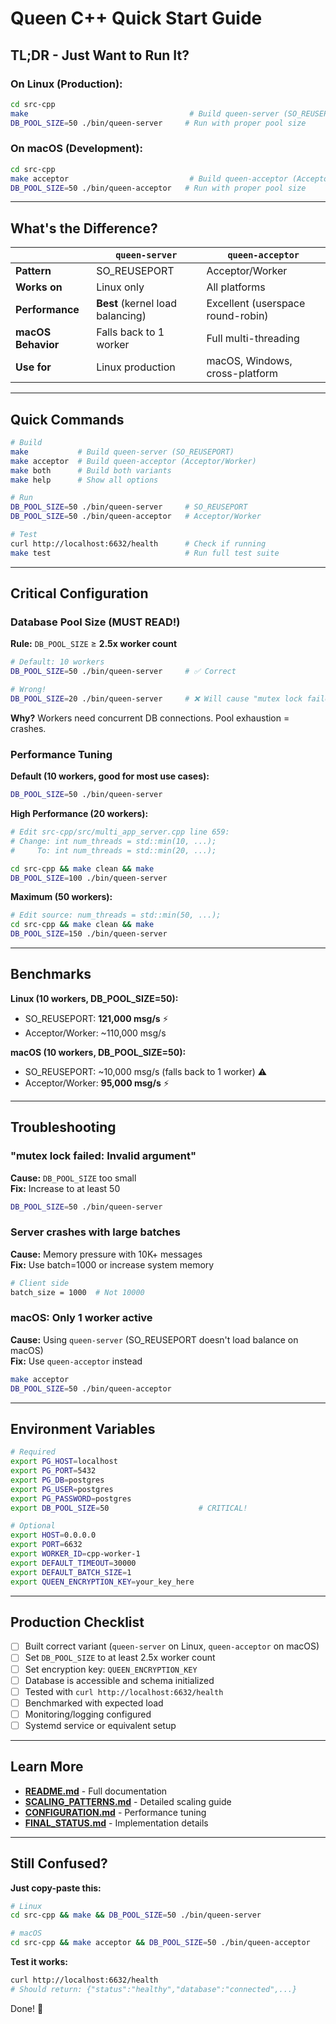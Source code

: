 # Queen C++ Quick Start Guide

## TL;DR - Just Want to Run It?

### On Linux (Production):
```bash
cd src-cpp
make                                    # Build queen-server (SO_REUSEPORT)
DB_POOL_SIZE=50 ./bin/queen-server     # Run with proper pool size
```

### On macOS (Development):
```bash
cd src-cpp
make acceptor                           # Build queen-acceptor (Acceptor/Worker)
DB_POOL_SIZE=50 ./bin/queen-acceptor   # Run with proper pool size
```

---

## What's the Difference?

| | `queen-server` | `queen-acceptor` |
|---|---|---|
| **Pattern** | SO_REUSEPORT | Acceptor/Worker |
| **Works on** | Linux only | All platforms |
| **Performance** | **Best** (kernel load balancing) | Excellent (userspace round-robin) |
| **macOS Behavior** | Falls back to 1 worker | Full multi-threading |
| **Use for** | Linux production | macOS, Windows, cross-platform |

---

## Quick Commands

```bash
# Build
make           # Build queen-server (SO_REUSEPORT)
make acceptor  # Build queen-acceptor (Acceptor/Worker)
make both      # Build both variants
make help      # Show all options

# Run
DB_POOL_SIZE=50 ./bin/queen-server     # SO_REUSEPORT
DB_POOL_SIZE=50 ./bin/queen-acceptor   # Acceptor/Worker

# Test
curl http://localhost:6632/health      # Check if running
make test                              # Run full test suite
```

---

## Critical Configuration

### Database Pool Size (MUST READ!)

**Rule:** `DB_POOL_SIZE` ≥ **2.5x worker count**

```bash
# Default: 10 workers
DB_POOL_SIZE=50 ./bin/queen-server     # ✅ Correct

# Wrong!
DB_POOL_SIZE=20 ./bin/queen-server     # ❌ Will cause "mutex lock failed"
```

**Why?** Workers need concurrent DB connections. Pool exhaustion = crashes.

### Performance Tuning

**Default (10 workers, good for most use cases):**
```bash
DB_POOL_SIZE=50 ./bin/queen-server
```

**High Performance (20 workers):**
```bash
# Edit src-cpp/src/multi_app_server.cpp line 659:
# Change: int num_threads = std::min(10, ...);
#     To: int num_threads = std::min(20, ...);

cd src-cpp && make clean && make
DB_POOL_SIZE=100 ./bin/queen-server
```

**Maximum (50 workers):**
```bash
# Edit source: num_threads = std::min(50, ...);
cd src-cpp && make clean && make
DB_POOL_SIZE=150 ./bin/queen-server
```

---

## Benchmarks

**Linux (10 workers, DB_POOL_SIZE=50):**
- SO_REUSEPORT: **121,000 msg/s** ⚡
- Acceptor/Worker: ~110,000 msg/s

**macOS (10 workers, DB_POOL_SIZE=50):**
- SO_REUSEPORT: ~10,000 msg/s (falls back to 1 worker) ⚠️
- Acceptor/Worker: **95,000 msg/s** ⚡

---

## Troubleshooting

### "mutex lock failed: Invalid argument"
**Cause:** `DB_POOL_SIZE` too small  
**Fix:** Increase to at least 50

```bash
DB_POOL_SIZE=50 ./bin/queen-server
```

### Server crashes with large batches
**Cause:** Memory pressure with 10K+ messages  
**Fix:** Use batch=1000 or increase system memory

```bash
# Client side
batch_size = 1000  # Not 10000
```

### macOS: Only 1 worker active
**Cause:** Using `queen-server` (SO_REUSEPORT doesn't load balance on macOS)  
**Fix:** Use `queen-acceptor` instead

```bash
make acceptor
DB_POOL_SIZE=50 ./bin/queen-acceptor
```

---

## Environment Variables

```bash
# Required
export PG_HOST=localhost
export PG_PORT=5432
export PG_DB=postgres
export PG_USER=postgres
export PG_PASSWORD=postgres
export DB_POOL_SIZE=50                    # CRITICAL!

# Optional
export HOST=0.0.0.0
export PORT=6632
export WORKER_ID=cpp-worker-1
export DEFAULT_TIMEOUT=30000
export DEFAULT_BATCH_SIZE=1
export QUEEN_ENCRYPTION_KEY=your_key_here
```

---

## Production Checklist

- [ ] Built correct variant (`queen-server` on Linux, `queen-acceptor` on macOS)
- [ ] Set `DB_POOL_SIZE` to at least 2.5x worker count
- [ ] Set encryption key: `QUEEN_ENCRYPTION_KEY`
- [ ] Database is accessible and schema initialized
- [ ] Tested with `curl http://localhost:6632/health`
- [ ] Benchmarked with expected load
- [ ] Monitoring/logging configured
- [ ] Systemd service or equivalent setup

---

## Learn More

- **[README.md](README.md)** - Full documentation
- **[SCALING_PATTERNS.md](SCALING_PATTERNS.md)** - Detailed scaling guide
- **[CONFIGURATION.md](CONFIGURATION.md)** - Performance tuning
- **[FINAL_STATUS.md](FINAL_STATUS.md)** - Implementation details

---

## Still Confused?

**Just copy-paste this:**

```bash
# Linux
cd src-cpp && make && DB_POOL_SIZE=50 ./bin/queen-server

# macOS
cd src-cpp && make acceptor && DB_POOL_SIZE=50 ./bin/queen-acceptor
```

**Test it works:**
```bash
curl http://localhost:6632/health
# Should return: {"status":"healthy","database":"connected",...}
```

Done! 🎉

